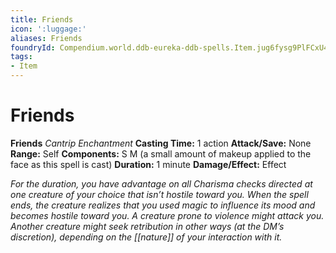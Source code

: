 ```yaml
---
title: Friends
icon: ':luggage:'
aliases: Friends
foundryId: Compendium.world.ddb-eureka-ddb-spells.Item.jug6fysg9PlFCxU4
tags:
- Item
---
```


# Friends

**Friends**
_Cantrip Enchantment_
**Casting Time:** 1 action
**Attack/Save:** None
**Range:** Self
**Components:** S M (a small amount of makeup applied to the face as this spell is cast)
**Duration:** 1 minute
**Damage/Effect:** Effect

*For the duration, you have advantage on all Charisma checks directed at one creature of your choice that isn’t hostile toward you. When the spell ends, the creature realizes that you used magic to influence its mood and becomes hostile toward you. A creature prone to violence might attack you. Another creature might seek retribution in other ways (at the DM’s discretion), depending on the [[nature]] of your interaction with it.*